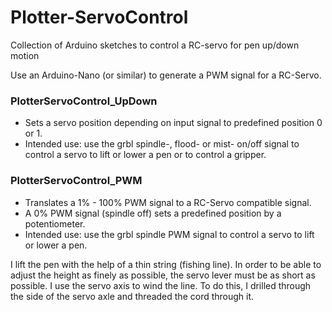 # Plotter-ServoControl
Collection of Arduino sketches to control a RC-servo for pen up/down motion

Use an Arduino-Nano (or similar) to generate a PWM signal for a RC-Servo.

### PlotterServoControl_UpDown 
* Sets a servo position depending on input signal to predefined position 0 or 1.
* Intended use: use the grbl spindle-, flood- or mist- on/off signal to control a servo to lift or lower a pen or to control a gripper.


### PlotterServoControl_PWM 
* Translates a 1% - 100% PWM signal to a RC-Servo compatible signal.
* A 0% PWM signal (spindle off) sets a predefined position by a potentiometer.
* Intended use: use the grbl spindle PWM signal to control a servo to lift or lower a pen.
 
 
 I lift the pen with the help of a thin string (fishing line). In order to be able to adjust the height as finely as possible, the servo lever must be as short as possible. I use the servo axis to wind the line. To do this, I drilled through the side of the servo axle and threaded the cord through it.
